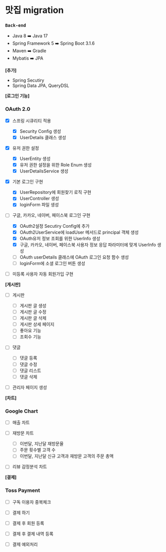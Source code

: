 # 맛집 migration 
### `Back-end`
* Java 8 ➡️  Java 17
* Spring Framework 5 ➡️  Spring Boot 3.1.6
* Maven ➡️  Gradle
* Mybatis ➡️  JPA

**[추가]**
* Spring Secutiry
* Spring Data JPA, QueryDSL

**[로그인 기능]**
### OAuth 2.0
- [x] 스프링 시큐리티 적용
    - [x] Security Config 생성
    - [x] UserDetails 클래스 생성

- [x] 유저 권한 설정
    - [x] UserEntity 생성
    - [x] 유저 권한 설정을 위한 Role Enum 생성
    - [x] UserDetailsService 생성

- [x] 기본 로그인 구현
    - [x] UserRepository에 회원찾기 로직 구현
    - [x] UserController 생성
    - [x] loginForm 파일 생성

- [ ] 구글, 카카오, 네이버, 페이스북 로그인 구현
    - [x] OAuth2설정 Secutiry Config에 추가
    - [x] OAuth2UserService에 loadUser 메서드로 principal 객체 생성
    - [x] OAuth유저 정보 조회를 위한 UserInfo 생성
    - [x] 구글, 카카오, 네이버, 페이스북 사용자 정보 응답 파라미터에 맞게 UserInfo 생성
    - [ ] OAuth userDetails 클래스에 OAuth 로그인 요청 함수 생성
    - [ ] loginForm에 소셜 로그인 버튼 생성

- [ ] 미등록 사용자 자동 회원가입 구현


**[게시판]**
- [ ] 게시판
    - [ ] 게시판 글 생성
    - [ ] 게시판 글 수정
    - [ ] 게시판 글 삭제
    - [ ] 게시판 상세 페이지
    - [ ] 좋아요 기능
    - [ ] 조회수 기능

- [ ] 댓글
    - [ ] 댓글 등록
    - [ ] 댓글 수정
    - [ ] 댓글 리스트
    - [ ] 댓글 삭제

- [ ] 관리자 페이지 생성


**[차트]**
### Google Chart
- [ ] 매출 차트

- [ ] 재방문 차트
    - [ ] 이번달, 지난달 재방문율
    - [ ] 주문 횟수별 고객 수
    - [ ] 이번달, 지난달 신규 고객과 재방문 고객의 주문 총액

- [ ] 리뷰 감정분석 차트

**[결제]**
### Toss Payment
- [ ] 구독 이용자 중복체크
- [ ] 결제 하기
- [ ] 결제 후 회원 등록
- [ ] 결제 후 결제 내역 등록
- [ ] 결제 예외처리

